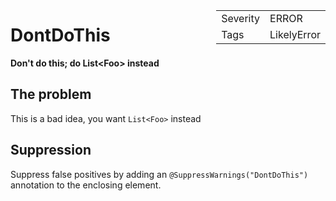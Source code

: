 <!--
*** AUTO-GENERATED, DO NOT MODIFY ***
To make changes, edit the @BugPattern annotation or the explanation in docs/bugpattern.
-->

<div style="float:right;"><table id="metadata">
<tr><td>Severity</td><td>ERROR</td></tr>
<tr><td>Tags</td><td>LikelyError</td></tr>
</table></div>

# DontDoThis
__Don&#39;t do this; do List&lt;Foo&gt; instead__

## The problem
This is a bad idea, you want `List<Foo>` instead

## Suppression
Suppress false positives by adding an `@SuppressWarnings("DontDoThis")` annotation to the enclosing element.
